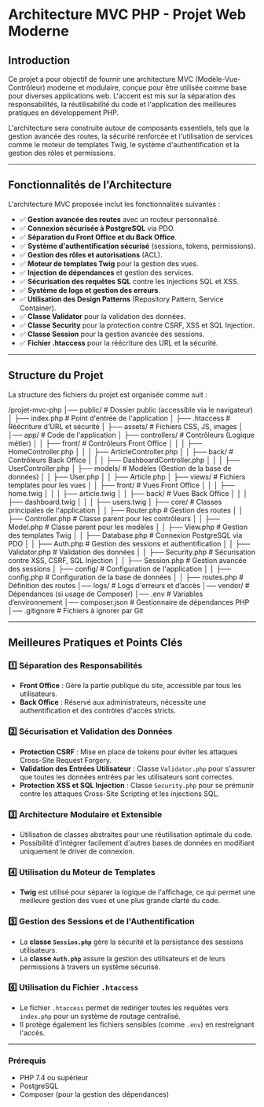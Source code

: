 # Architecture MVC PHP - Projet Web Moderne

## Introduction

Ce projet a pour objectif de fournir une architecture MVC (Modèle-Vue-Contrôleur) moderne et modulaire, conçue pour être utilisée comme base pour diverses applications web. L'accent est mis sur la séparation des responsabilités, la réutilisabilité du code et l'application des meilleures pratiques en développement PHP.

L'architecture sera construite autour de composants essentiels, tels que la gestion avancée des routes, la sécurité renforcée et l'utilisation de services comme le moteur de templates Twig, le système d'authentification et la gestion des rôles et permissions.

---

## Fonctionnalités de l'Architecture

L'architecture MVC proposée inclut les fonctionnalités suivantes :

- ✅ **Gestion avancée des routes** avec un routeur personnalisé.
- ✅ **Connexion sécurisée à PostgreSQL** via PDO.
- ✅ **Séparation du Front Office et du Back Office**.
- ✅ **Système d'authentification sécurisé** (sessions, tokens, permissions).
- ✅ **Gestion des rôles et autorisations** (ACL).
- ✅ **Moteur de templates Twig** pour la gestion des vues.
- ✅ **Injection de dépendances** et gestion des services.
- ✅ **Sécurisation des requêtes SQL** contre les injections SQL et XSS.
- ✅ **Système de logs et gestion des erreurs**.
- ✅ **Utilisation des Design Patterns** (Repository Pattern, Service Container).
- ✅ **Classe Validator** pour la validation des données.
- ✅ **Classe Security** pour la protection contre CSRF, XSS et SQL Injection.
- ✅ **Classe Session** pour la gestion avancée des sessions.
- ✅ **Fichier .htaccess** pour la réécriture des URL et la sécurité.

---

## Structure du Projet

La structure des fichiers du projet est organisée comme suit :

/projet-mvc-php │── public/ # Dossier public (accessible via le navigateur) │ ├── index.php # Point d'entrée de l'application │ ├── .htaccess # Réécriture d'URL et sécurité │ ├── assets/ # Fichiers CSS, JS, images │ │── app/ # Code de l'application │ ├── controllers/ # Contrôleurs (Logique métier) │ │ ├── front/ # Contrôleurs Front Office │ │ │ ├── HomeController.php │ │ │ ├── ArticleController.php │ │ ├── back/ # Contrôleurs Back Office │ │ │ ├── DashboardController.php │ │ │ ├── UserController.php │ ├── models/ # Modèles (Gestion de la base de données) │ │ ├── User.php │ │ ├── Article.php │ ├── views/ # Fichiers templates pour les vues │ │ ├── front/ # Vues Front Office │ │ │ ├── home.twig │ │ │ ├── article.twig │ │ ├── back/ # Vues Back Office │ │ │ ├── dashboard.twig │ │ │ ├── users.twig │ ├── core/ # Classes principales de l'application │ │ ├── Router.php # Gestion des routes │ │ ├── Controller.php # Classe parent pour les contrôleurs │ │ ├── Model.php # Classe parent pour les modèles │ │ ├── View.php # Gestion des templates Twig │ │ ├── Database.php # Connexion PostgreSQL via PDO │ │ ├── Auth.php # Gestion des sessions et authentification │ │ ├── Validator.php # Validation des données │ │ ├── Security.php # Sécurisation contre XSS, CSRF, SQL Injection │ │ ├── Session.php # Gestion avancée des sessions │ ├── config/ # Configuration de l'application │ │ ├── config.php # Configuration de la base de données │ │ ├── routes.php # Définition des routes │── logs/ # Logs d'erreurs et d’accès │── vendor/ # Dépendances (si usage de Composer) │── .env # Variables d’environnement │── composer.json # Gestionnaire de dépendances PHP │── .gitignore # Fichiers à ignorer par Git


---

## Meilleures Pratiques et Points Clés

### 1️⃣ Séparation des Responsabilités

- **Front Office** : Gère la partie publique du site, accessible par tous les utilisateurs.
- **Back Office** : Réservé aux administrateurs, nécessite une authentification et des contrôles d'accès stricts.

### 2️⃣ Sécurisation et Validation des Données

- **Protection CSRF** : Mise en place de tokens pour éviter les attaques Cross-Site Request Forgery.
- **Validation des Entrées Utilisateur** : Classe `Validator.php` pour s'assurer que toutes les données entrées par les utilisateurs sont correctes.
- **Protection XSS et SQL Injection** : Classe `Security.php` pour se prémunir contre les attaques Cross-Site Scripting et les injections SQL.

### 3️⃣ Architecture Modulaire et Extensible

- Utilisation de classes abstraites pour une réutilisation optimale du code.
- Possibilité d'intégrer facilement d'autres bases de données en modifiant uniquement le driver de connexion.

### 4️⃣ Utilisation du Moteur de Templates

- **Twig** est utilisé pour séparer la logique de l'affichage, ce qui permet une meilleure gestion des vues et une plus grande clarté du code.

### 5️⃣ Gestion des Sessions et de l'Authentification

- La **classe `Session.php`** gère la sécurité et la persistance des sessions utilisateurs.
- La **classe `Auth.php`** assure la gestion des utilisateurs et de leurs permissions à travers un système sécurisé.

### 6️⃣ Utilisation du Fichier `.htaccess`

- Le fichier `.htaccess` permet de rediriger toutes les requêtes vers `index.php` pour un système de routage centralisé.
- Il protège également les fichiers sensibles (comme `.env`) en restreignant l'accès.

---


### Prérequis

- PHP 7.4 ou supérieur
- PostgreSQL
- Composer (pour la gestion des dépendances)


